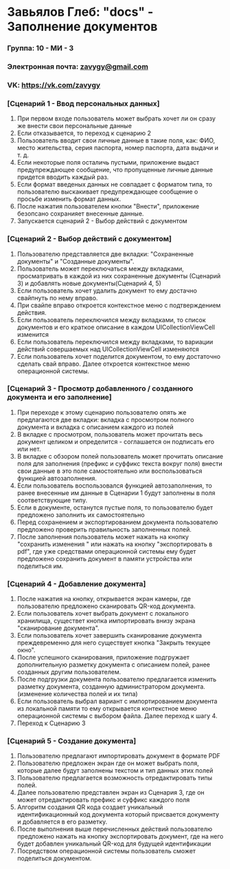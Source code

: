 # Завьялов Глеб: "docs" - Заполнение документов

### Группа: 10 - МИ - 3
### Электронная почта: zavygy@gmail.com
### VK: https://vk.com/zavygy


### [Сценарий 1 - Ввод персональных данных]
1. При первом входе пользователь может выбрать хочет ли он сразу же внести свои персональные данные
2. Если отказывается, то переход к сценарию 2
3. Пользователь вводит свои личные данные в такие поля, как: ФИО, место жительства, серия паспорта, номер паспорта, дата выдачи и т. д.
4. Если некоторые поля осталичь пустыми, приложение выдаст предупреждающее сообщение, что пропущенные личные данные придется вводить каждый раз.
5. Если формат введеных данных не совпадает с форматом типа, то пользователю выскакивает предупреждающее сообщение о просьбе изменить формат данных.
6. После нажатия пользователем кнопки "Внести", приложение безопсано сохранияет внесенные данные.
7. Запускается сценарий 2 - Выбор действий с документом

### [Сценарий 2 -  Выбор действий с документом]
1. Пользователю представляется две вкладки: "Сохраненные документы" и "Созданные документы". 
2. Пользователь может переключаться между вкладками, просматривать в каждой из них сохраненные документы (Сценарий 3)  и добавлять новые документы(Сценарий 4, 5)
3. Если пользователь хочет удалить документ то ему достачно свайпнуть по нему вправо.
4. При свайпе вправо откроется контекстное меню с подтверждением действия.
5. Если пользователь переключился между вкладками, то список документов и его краткое описание в каждом UICollectionViewCell изменится
6. Если пользователь переключился между вкладками, то вариации действий совершаемых над UICollectionViewCell изменяются 
7. Если пользователь хочет поделится документом, то ему достаточно сделать свай вправо. Далее откроется контекстное меню операционной системы.

### [Сценарий 3 -  Просмотр добавленного / созданного документа и его заполнение]
1. При переходе к этому сценарию пользователю опять же предлагаются две вкладки: вкладка с просмотром полного документа и вкладка с описанием каждого из полей
2. В вкладке с просмотром, пользователь может прочитать весь документ целиком и определится - соглашается он подписать его или нет.
3. В вкладке с обзором полей пользователь может прочитать описание поля для заполнения (префикс и суффикс текста вокруг поля) внести свои данные в это поле самостоятельно или воспользоваться функцией автозаполнения.
4. Если пользователь воспользовался функцией автозаполнения, то ранее внесенные им данные в Сценарии 1 будут заполнены в поля соответствующие типу.
5. Если в документе, останутся пустые поля, то пользователю будет предложено заполнить их самостоятельно
6. Перед сохранением и экспортированием документа пользователю предложено проверить правильность заполненных полей.
7. После заполнения пользователь может нажать на кнопку "сохранить изменения " или нажать на кнопку "экспортировать в pdf", где уже средствами операционной системы ему будет предложено сохранить документ в памяти устройства или поделиться им.

### [Сценарий 4 - Добавление документа]
1. После нажатия на кнопку, открывается экран камеры, где пользователю предложено сканировать QR-код документа. 
2. Если пользователь хочет выбрать документ с локального хранилища, существет кнопка импортировать внизу экрана "сканирование документа".
3. Если пользователь хочет завершить сканирование документа преждевременно для него существует кнопка "Закрыть текущее окно".
4. После успешного сканирования, приложение подгружает дополнительную разметку документа с описанием полей, ранее созданных другим пользователем.
5. После подгрузки документа пользователю предлагается изменить разметку документа, созданную администратором документа. (изменение количества полей и их типа)
6. Если пользователь выбрал вариант с импортированием документа из локальной памяти то ему открывается контекстное меню операционной системы с выбором файла. Далее переход к шагу 4.
7. Переход к Сценарию 3

### [Сценарий 5 -  Создание документа]
1. Пользователю предлагают импортировать документ в формате PDF
2. Пользователю предложен экран где он может выбрать поля, которые далее будут заполнены текстом и тип данных этих полей
3. Пользователю предлагается возможность отредактировать типы полей.
4. Далее пользователю представлен экран из Сценария 3, где он может отредактировать префикс и суффикс каждого поля
5. Алгоритм создания QR кода создает уникальный идентификационный код документа который присвается документу и добавляется в его разметку.
6. После выполнения выше перечисленных действий пользователю предложено нажать на кнопку экспортировать документ, где на него будет добавлен уникальный QR-код для будущей идентификации
7. Посредством операционной системы пользователь сможет поделиться документом.

